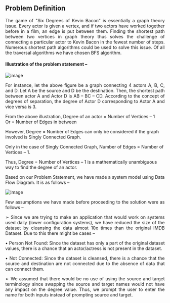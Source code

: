<h2>Problem Definition</h2> 

<p align="justify">The game of "Six Degrees of Kevin Bacon" is essentially a graph theory issue. 
Every actor is given a vertex, and if two actors have worked together before in a 
film, an edge is put between them. Finding the shortest path between two vertices 
in graph theory thus solves the challenge of connecting a particular actor to Kevin 
Bacon in the fewest number of steps. Numerous shortest path algorithms could 
be used to solve this issue. Of all the traversal algorithms we have chosen BFS 
algorithm.</p>

<h4>Illustration of the problem statement – </h4>

![image](https://github.com/PranithaGudla/Six-Degrees-of-Kevin-Bacon/assets/172133526/dc533a9d-8131-4c76-9a14-48475ee77215)

<p align = "justify">For instance, let the above figure be a graph connecting 4 actors A, B, C, and D. 
Let A be the source and D be the destination. Then, the shortest path between 
actor A and Actor D is AB – BC – CD. According to the concept of degrees of 
separation, the degree of Actor D corresponding to Actor A and vice versa is 3. 

From the above illustration, 
Degree of an actor = Number of Vertices – 1  
              Or 
= Number of Edges in between 

However, Degree = Number of Edges can only be considered if the graph involved 
is Singly Connected Graph. 

Only in the case of Singly Connected Graph, Number of Edges = Number of 
Vertices – 1. 

Thus, Degree = Number of Vertices – 1 is a mathematically unambiguous way to 
find the degree of an actor. 

Based on our Problem Statement, we have made a system model using Data Flow 
Diagram. It is as follows –</p>

![image](https://github.com/PranithaGudla/Six-Degrees-of-Kevin-Bacon/assets/172133526/2f869394-fd88-4482-9d9a-3fcd5fd19ae5)
<p align = "justify">Few assumptions we have made before proceeding to the solution were as follows – </p>

<p align="justify">➢ Since we are trying to make an application that would work on systems 
used daily (lower configuration systems), we have reduced the size of the 
dataset by cleansing the data almost 10x times than the original IMDB 
Dataset. Due to this there might be cases – </p>

<p align="justify">• Person Not Found: Since the dataset has only a part of the original 
dataset values, there is a chance that an actor/actress is not present 
in the dataset. </p>

<p align="justify">• Not Connected: Since the dataset is cleansed, there is a chance that 
the source and destination are not connected due to the absence of 
data that can connect them. </p>

<p align="justify">➢ We assumed that there would be no use of using the source and target 
terminology since swapping the source and target names would not have 
any impact on the degree value. Thus, we prompt the user to enter the 
name for both inputs instead of prompting source and target.</p>
